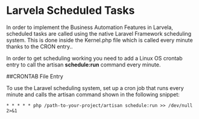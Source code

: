 # Larvela Scheduled Tasks

In order to implement the Business Automation Features in Larvela, scheduled tasks are called using the native Laravel Framework scheduling system. This is done inside the Kernel.php file which is called every minute thanks to the CRON entry..

In order to get scheduling working you need to add a Linux OS crontab entry to call the artisan **schedule:run** command every minute.


##CRONTAB File Entry

To use the Laravel scheduling system, set up a cron job that runs every minute and calls the artisan command shown in the following snippet:

```
* * * * * php /path-to-your-project/artisan schedule:run >> /dev/null 2>&1
```

